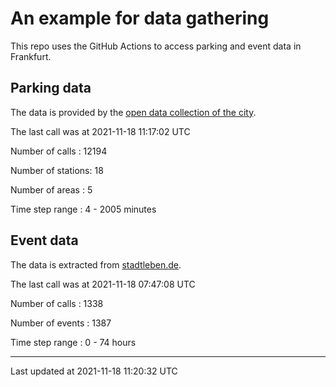 # An example for data gathering

This repo uses the GitHub Actions to access parking and event data in Frankfurt.

## Parking data
The data is provided by the [open data collection of the city](https://www.offenedaten.frankfurt.de/).

The last call was at 2021-11-18 11:17:02 UTC

Number of calls   : 12194

Number of stations:    18

Number of areas   :     5

Time step range   :     4 -  2005 minutes


## Event data
The data is extracted from [stadtleben.de](https://stadtleben.de/frankfurt/).

The last call was at 2021-11-18 07:47:08 UTC

Number of calls   : 1338

Number of events  : 1387

Time step range   :    0 -   74 hours


----

Last updated at 2021-11-18 11:20:32 UTC
